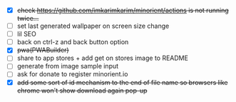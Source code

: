 - [x] ~~check <https://github.com/imkarimkarim/minorient/actions> is not running twice...~~
- [ ] set last generated wallpaper on screen size change
- [ ] lil SEO
- [ ] back on ctrl-z and back button option
- [x] ~~pwa(PWABuilder)~~
- [ ] share to app stores + add get on stores image to README
- [ ] generate from image sample input
- [ ] ask for donate to register minorient.io
- [x] ~~add some sort of id mechanism to the end of file name so browsers like chrome won't show download again pop-up~~
